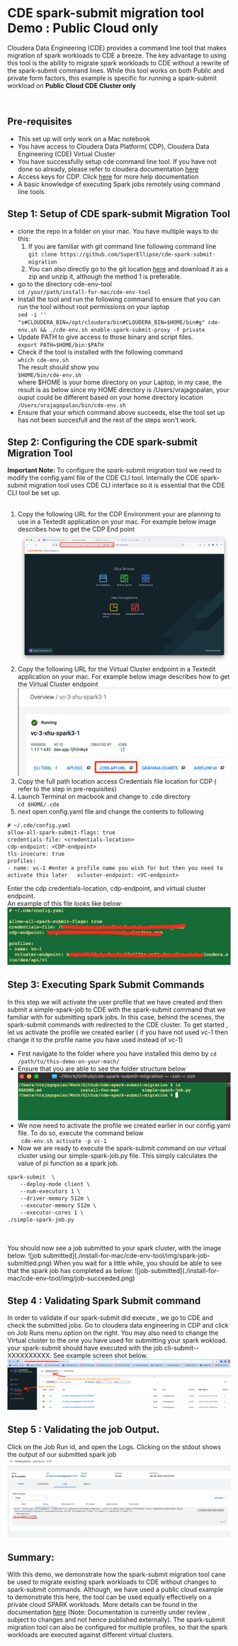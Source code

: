 # CDE spark-submit migration tool Demo : Public Cloud only

Cloudera Data Engineering (CDE) provides a command line tool that makes migration of spark workloads to CDE a breeze. The key advantage to using this tool is the ability to migrate spark workloads to CDE without a rewrite of the spark-submit command lines. 
        While this tool works on both Public and private form factors, this example is specific for running a spark-submit workload on **Public Cloud CDE Cluster only** 

<br>

## Pre-requisites
- This set up will only work on a Mac notebook 
- You have access to Cloudera Data Platform( CDP), Cloudera Data Engineering (CDE) Virtual Cluster 
- You have successfully setup cde command line tool. If you have not done so already, please refer to  cloudera documentation [here](https://docs.cloudera.com/data-engineering/cloud/cli-access/topics/cde-cli.html)
- Access keys for CDP. Click [here](https://docs.cloudera.com/cdp-public-cloud/cloud/cli/topics/mc-cli-generating-an-api-access-key.html) for more help documentation
- A basic knowledge of executing Spark jobs remotely using command line tools. 

## Step 1: Setup of CDE spark-submit Migration Tool 
- clone the repo in a folder on your mac. You have multiple ways to do this: 
    1)  If you are familiar with git command line  following command line <br>
`git clone https://github.com/SuperEllipse/cde-spark-submit-migration`
    2) You can also directly go to the git location [here](https://github.com/SuperEllipse/cde-spark-submit-migration) and download it as a zip and unzip it, although the method 1 is preferable. 
- go to the directory cde-env-tool <br>
`cd /your/path/install-for-mac/cde-env-tool`
- Install the tool and run the following command to ensure that you can run the tool without root permissions on your laptop<br>
`sed -i '' "s#CLOUDERA_BIN=/opt/cloudera/bin#CLOUDERA_BIN=$HOME/bin#g" cde-env.sh && ./cde-env.sh enable-spark-submit-proxy -f private`
- Update PATH to give access to those binary and script files. <br>
`export PATH=$HOME/bin:$PATH`
- Check if the tool is installed with the following command <br>
`which cde-env.sh` <br>
The result should show you <br> 
`$HOME/bin/cde-env.sh` <br>
where $HOME is your home directory on your Laptop,  in my case, the result is as below since my HOME directory is /Users/vrajagopalan, your ouput could be different based on your home directory location<br>
`/Users/vrajagopalan/bin/cde-env.sh`
- Ensure that your which command above succeeds, else the tool set up has not been succesfull and the rest of the steps won't work.

## Step 2: Configuring the CDE spark-submit Migration Tool 
**Important Note:** To configure the spark-submit migration tool we need to modify the config.yaml file of the CDE CLI tool. Internally the CDE spark-submit migration tool uses CDE CLI interface so it is essential that the CDE CLI tool be set up. <br><br>
1) Copy the following URL for the CDP Environment your are planning to use  in a Textedit application on your mac. For example below image describes how to get the CDP End point <br>
![CDP Endpoint](./install-for-mac/cde-env-tool/img/cdp-endpoint.png)
2) Copy the following URL for the Virtual Cluster endpoint  in a Textedit application on your mac. For example below image describes how to get the Virtual Cluster endpoint<br>
![CDP Endpoint](./install-for-mac/cde-env-tool/img/vc-endpoint.png)
3) Copy the full path location access Credentials file location for CDP ( refer to the step in pre-requisites)
4) Launch Terminal on macbook and change to .cde directory <br> 
`cd $HOME/.cde`
5) next open config.yaml file and change the contents to following
```
# ~/.cde/config.yaml 
allow-all-spark-submit-flags: true 
credentials-file: <credentials-location>
cdp-endpoint: <CDP-endpoint>
tls-insecure: true
profiles:
- name: vc-1 #enter a profile name you wish for but then you need to activate this later   vcluster-endpoint: <VC-endpoint>
```
Enter the cdp credentials-location, cdp-endpoint, and virtual cluster endpoint. <br>
An example of this file looks like below: <br>
![config-file-template](./install-for-mac/cde-env-tool/img/config_yaml.png)

## Step 3: Executing Spark Submit Commands 
In this step we will activate the user profile that we have created and then submit a simple-spark-job to CDE with the spark-submit command that we familiar with for submitting spark jobs. In this case, behind the scenes, the spark-submit commands with redirected to the CDE cluster. To get started , let us activate the profile we created earlier ( if you have not used vc-1 then change it to the profile name you have used instead of vc-1) <br> 
- First navigate to the folder where you have installed this demo by 
`cd /path/to/this-demo-on-your-mach/`
- Ensure that you are able to see the folder structure below <br>
![folder details](./install-for-mac/cde-env-tool/img/folder-details.png)
- We now need to activate the profile we created earlier in our config.yaml file. To do so, execute the command below <br>
` cde-env.sh activate -p vc-1`  <br>
- Now we are ready to execute the spark-submit command on our virtual cluster using our simple-spark-job.py file. This simply calculates the value of pi function as a spark job. <br>
```
spark-submit  \
    --deploy-mode client \
    --num-executors 1 \
    --driver-memory 512m \
    --executor-memory 512m \
    --executor-cores 1 \
./simple-spark-job.py
```
<br> 
<br> 
You should now see a job submitted to your spark cluster, with the image below. 
![job submitted](./install-for-mac/cde-env-tool/img/spark-job-submitted.png)
When you wait for a little while, you should be able to see that the spark job has completed as below:
![job-submitted](./install-for-mac/cde-env-tool/img/job-succeeded.png)

## Step 4 : Validating Spark Submit command 
In order to validate if our spark-submit did execute , we go to CDE and check the submitted jobs. Go to cloudera data engineering in CDP and click on Job Runs menu option on the right. You may also need to change the Virtual cluster to the one you have used for submitting your spark wokload. your spark-submit should have executed with the job cli-submit-<username>-XXXXXXXXXX. See example screen shot below.<br>
![job-run](./install-for-mac/cde-env-tool/img/cde-ui-job-runs.png) 

## Step 5 : Validating the job Output. 
Click on the Job Run id, and open the Logs. Clicking on the stdout shows the output of our submitted spark job <br> 
![job-output](./install-for-mac/cde-env-tool/img/job-run-output.png) 

## Summary: 

With this demo, we demonstrate how the spark-submit migration tool  cane be used to migrate existing spark workloads to CDE without changes to spark-submit commands. Although, we have used a public cloud example to demonstrate this here, the tool can be  used equally effectively on a private cloud SPARK workloads. More details can be found in the documentation [here](https://docs-stage.cloudera.com/data-engineering/1.5.0/cde-spark-submit-migration/topics/cde-use-env.html) (Note: Documentation is currently under review , subject to changes and not hence published externally). The spark-submit migration tool can also be configured for multiple profiles, so that the spark workloads are executed against different virtual clusters. 